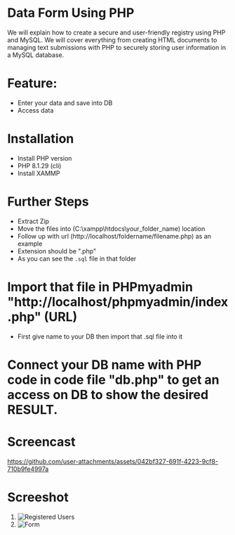 # Data Form Using PHP
We will explain how to create a secure and user-friendly registry using PHP and MySQL. We will cover everything from creating HTML documents to managing text submissions with PHP to securely storing user information in a MySQL database.

# Feature:
- Enter your data and save into DB
- Access data

# Installation
- Install PHP version 
- PHP 8.1.29 (cli)
- Install XAMMP

# Further Steps
- Extract Zip
- Move the files into (C:\xampp\htdocs\your_folder_name) location
- Follow up with url (http://localhost/foldername/filename.php) as an example
- Extension should be ".php"
- As you can see the `.sql` file in that folder

# Import that file in PHPmyadmin "http://localhost/phpmyadmin/index.php" (URL)
- First give name to your DB then import that .sql file into it

# Connect your DB name with PHP code in code file "db.php" to get an access on DB to show the desired RESULT.

# Screencast
https://github.com/user-attachments/assets/042bf327-691f-4223-9cf8-710b9fe4997a

# Screeshot

1. ![Registered Users](https://github.com/user-attachments/assets/f8c91ada-a4c3-4dcd-98bd-015fe0da5d0a)
2. ![Form](https://github.com/user-attachments/assets/88dacd42-0911-46f4-b1c4-3dbed16f8db7)
